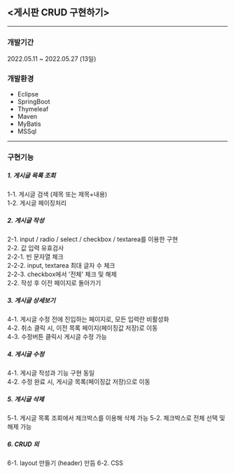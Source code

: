 ## <게시판 CRUD 구현하기>
--------------------------------

### 개발기간
2022.05.11 ~ 2022.05.27 (13일)

### 개발환경
 - Eclipse <br>
 - SpringBoot  <br>
 - Thymeleaf  <br>
 - Maven  <br>
 - MyBatis  <br>
 - MSSql  <br>

-------------------------------

### 구현기능
##### 1. 게시글 목록 조회  <br> 
  1-1. 게시글 검색 (제목 또는 제목+내용)  <br>
  1-2. 게시글 페이징처리  <br>
  
##### 2. 게시글 작성  <br> 
  2-1. input / radio / select / checkbox / textarea를 이용한 구현  <br>
  2-2. 값 입력 유효검사  <br>
    2-2-1. 빈 문자열 체크  <br>
    2-2-2. input, textarea 최대 글자 수 체크  <br>
    2-2-3. checkbox에서 '전체' 체크 및 해제   <br>
  2-2. 작성 후 이전 페이지로 돌아가기  <br>
  
##### 3. 게시글 상세보기  <br>
  4-1. 게시글 수정 전에 진입하는 페이지로, 모든 입력란 비활성화  <br>
  4-2. 취소 클릭 시, 이전 목록 페이지(페이징값 저장)로 이동  <br>
  4-3. 수정버튼 클릭시 게시글 수정 가능  <br>
  
##### 4. 게시글 수정  <br>
  4-1. 게시글 작성과 기능 구현 동일  <br>
  4-2. 수정 완료 시, 게시글 목록(페이징값 저장)으로 이동  <br>
  
##### 5. 게시글 삭제
  5-1. 게시글 목록 조회에서 체크박스를 이용해 삭제 가능
  5-2. 체크박스로 전체 선택 및 해제 가능

##### 6. CRUD 외
  6-1. layout 만들기 (header) 만듬
  6-2. CSS
